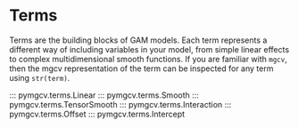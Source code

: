 # Terms

Terms are the building blocks of GAM models. Each term represents a different way of including variables in your model, from simple linear effects to complex multidimensional smooth functions. If you are familiar with ``mgcv``, then the mgcv representation of the term can be inspected for any term using ``str(term)``.


::: pymgcv.terms.Linear
::: pymgcv.terms.Smooth
::: pymgcv.terms.TensorSmooth
::: pymgcv.terms.Interaction
::: pymgcv.terms.Offset
::: pymgcv.terms.Intercept
